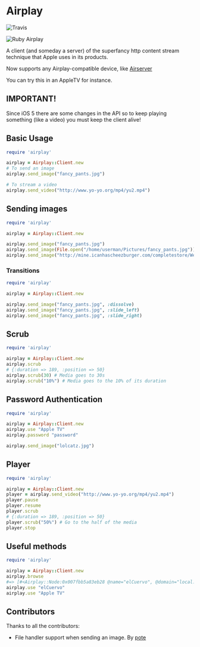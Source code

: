 # Airplay

![Travis](https://secure.travis-ci.org/elcuervo/airplay.png)

![Ruby Airplay](https://github.com/elcuervo/elcuervo.github.com/raw/master/images/posts/airplay/ruby_airplay.png)

A client (and someday a server) of the superfancy http content stream technique
that Apple uses in its products.

Now supports any Airplay-compatible device, like [Airserver](http://www.airserverapp.com/)

You can try this in an AppleTV for instance.

## IMPORTANT!

Since iOS 5 there are some changes in the API so to keep playing something (like
a video) you must keep the client alive!

## Basic Usage

```ruby
require 'airplay'

airplay = Airplay::Client.new
# To send an image
airplay.send_image("fancy_pants.jpg")

# To stream a video
airplay.send_video("http://www.yo-yo.org/mp4/yu2.mp4")
```

## Sending images

```ruby
require 'airplay'

airplay = Airplay::Client.new

airplay.send_image("fancy_pants.jpg")
airplay.send_image(File.open("/home/userman/Pictures/fancy_pants.jpg"))
airplay.send_image("http://mine.icanhascheezburger.com/completestore/Wezinyercupz128401525895963750.jpg")
```

### Transitions

```ruby
require 'airplay'

airplay = Airplay::Client.new

airplay.send_image("fancy_pants.jpg", :dissolve)
airplay.send_image("fancy_pants.jpg", :slide_left)
airplay.send_image("fancy_pants.jpg", :slide_right)
```

## Scrub

```ruby
require 'airplay'

airplay = Airplay::Client.new
airplay.scrub
# {:duration => 189, :position => 50}
airplay.scrub(30) # Media goes to 30s
airplay.scrub("10%") # Media goes to the 10% of its duration
```

## Password Authentication

```ruby
require 'airplay'

airplay = Airplay::Client.new
airplay.use "Apple TV"
airplay.password "password"

airplay.send_image("lolcatz.jpg")
```

## Player

```ruby
require 'airplay'

airplay = Airplay::Client.new
player = airplay.send_video("http://www.yo-yo.org/mp4/yu2.mp4")
player.pause
player.resume
player.scrub
# {:duration => 189, :position => 50}
player.scrub("50%") # Go to the half of the media
player.stop
```

## Useful methods

```ruby
require 'airplay'

airplay = Airplay::Client.new
airplay.browse
#=> [#<Airplay::Node:0x007fbb5a83eb28 @name="elCuervo", @domain="local.", @ip="10.1.0.63">, #<Airplay::Node:0x007fbb5a83b0b8 @name="Apple TV", @domain="local.", @ip="10.1.0.220">]
airplay.use "elCuervo"
airplay.use "Apple TV"
```

## Contributors

Thanks to all the contributors:

  * File handler support when sending an image. By [pote](http://github.com/pote)
